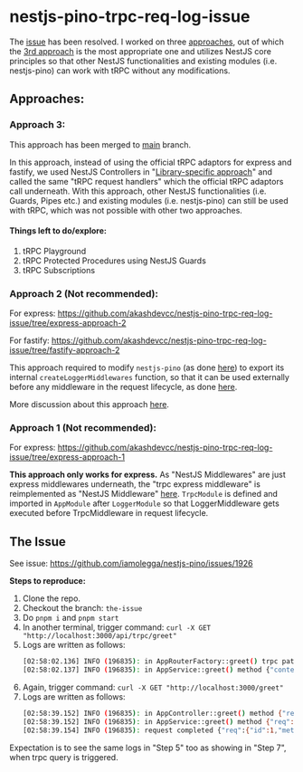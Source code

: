 # nestjs-pino-trpc-req-log-issue

The [issue](#the-issue) has been resolved. I worked on three [approaches](#approaches), out of which the [3rd approach](#approach-3) is the most appropriate one and utilizes NestJS core principles so that other NestJS functionalities and existing modules (i.e. nestjs-pino) can work with tRPC without any modifications.

## Approaches:

### Approach 3:
This approach has been merged to [main](https://github.com/akashdevcc/nestjs-pino-trpc-req-log-issue/tree/main) branch.

In this approach, instead of using the official tRPC adaptors for express and fastify, we used NestJS Controllers in "[Library-specific approach](https://docs.nestjs.com/controllers#library-specific-approach)" and called the same "tRPC request handlers" which the official tRPC adaptors call underneath. With this approach, other NestJS functionalities (i.e. Guards, Pipes etc.) and existing modules (i.e. nestjs-pino) can still be used with tRPC, which was not possible with other two approaches.

#### Things left to do/explore:
1. tRPC Playground
2. tRPC Protected Procedures using NestJS Guards
3. tRPC Subscriptions

### Approach 2 (Not recommended):
For express: https://github.com/akashdevcc/nestjs-pino-trpc-req-log-issue/tree/express-approach-2

For fastify: https://github.com/akashdevcc/nestjs-pino-trpc-req-log-issue/tree/fastify-approach-2

This approach required to modify `nestjs-pino` (as done [here](https://github.com/iamolegga/nestjs-pino/compare/master...akashdevcc:nestjs-pino:master)) to export its internal `createLoggerMiddlewares` function, so that it can be used externally before any middleware in the request lifecycle, as done [here](https://github.com/akashdevcc/nestjs-pino-trpc-req-log-issue/blob/express-approach-2/src/main.ts#L19).

More discussion about this approach [here](https://github.com/iamolegga/nestjs-pino/issues/1926#issuecomment-2084910244).

### Approach 1 (Not recommended):
For express: https://github.com/akashdevcc/nestjs-pino-trpc-req-log-issue/tree/express-approach-1

**This approach only works for express.** As "NestJS Middlewares" are just express middlewares underneath, the "trpc express middleware" is reimplemented as "NestJS Middleware" [here](https://github.com/akashdevcc/nestjs-pino-trpc-req-log-issue/blob/express-approach-1/src/trpc.middleware.ts). `TrpcModule` is defined and imported in `AppModule` after `LoggerModule` so that LoggerMiddleware gets executed before TrpcMiddleware in request lifecycle.

## The Issue
See issue: https://github.com/iamolegga/nestjs-pino/issues/1926

**Steps to reproduce:**
1. Clone the repo.
2. Checkout the branch: `the-issue`
3. Do `pnpm i` and `pnpm start`
4. In another terminal, trigger command: `curl -X GET "http://localhost:3000/api/trpc/greet"`
5. Logs are written as follows:
    ```sh
    [02:58:02.136] INFO (196835): in AppRouterFactory::greet() trpc path {"context":"AppRouterFactory"}
    [02:58:02.137] INFO (196835): in AppService::greet() method {"context":"AppService"}
    ```
6. Again, trigger command: `curl -X GET "http://localhost:3000/greet"`
7. Logs are written as follows:
    ```sh
    [02:58:39.152] INFO (196835): in AppController::greet() method {"req":{"id":1,"method":"GET","url":"/greet","query":{},"params":{"0":"greet"},"headers":{"host":"localhost:3000","user-agent":"curl/7.81.0","accept":"*/*"},"remoteAddress":"::ffff:127.0.0.1","remotePort":34612},"context":"AppController"}
    [02:58:39.152] INFO (196835): in AppService::greet() method {"req":{"id":1,"method":"GET","url":"/greet","query":{},"params":{"0":"greet"},"headers":{"host":"localhost:3000","user-agent":"curl/7.81.0","accept":"*/*"},"remoteAddress":"::ffff:127.0.0.1","remotePort":34612},"context":"AppService"}
    [02:58:39.154] INFO (196835): request completed {"req":{"id":1,"method":"GET","url":"/greet","query":{},"params":{"0":"greet"},"headers":{"host":"localhost:3000","user-agent":"curl/7.81.0","accept":"*/*"},"remoteAddress":"::ffff:127.0.0.1","remotePort":34612},"res":{"statusCode":200,"headers":{"x-powered-by":"Express","content-type":"text/html; charset=utf-8","content-length":"12","etag":"W/\"c-Lve95gjOVATpfV8EL5X4nxwjKHE\""}},"responseTime":3}
    ```
Expectation is to see the same logs in "Step 5" too as showing in "Step 7", when trpc query is triggered.